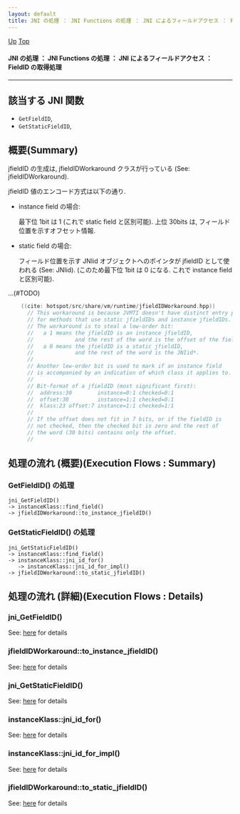 ```yaml
---
layout: default
title: JNI の処理 ： JNI Functions の処理 ： JNI によるフィールドアクセス ： FieldID の取得処理
---
```

[Up](no5248c5L.html) [Top](../index.html)

#### JNI の処理 ： JNI Functions の処理 ： JNI によるフィールドアクセス ： FieldID の取得処理

--- 
## 該当する JNI 関数
* `GetFieldID`,
* `GetStaticFieldID`,

## 概要(Summary)
jfieldID の生成は, jfieldIDWorkaround クラスが行っている (See: jfieldIDWorkaround).

jfieldID 値のエンコード方式は以下の通り.

  * instance field の場合:
   
    最下位 1bit は 1 (これで static field と区別可能).
    上位 30bits は, フィールド位置を示すオフセット情報.
   
  * static field の場合:
   
    フィールド位置を示す JNIid オブジェクトへのポインタが jfieldID として使われる (See: JNIid).
    (このため最下位 1bit は 0 になる. これで instance field と区別可能).

...(#TODO)


```cpp
    ((cite: hotspot/src/share/vm/runtime/jfieldIDWorkaround.hpp))
      // This workaround is because JVMTI doesn't have distinct entry points
      // for methods that use static jfieldIDs and instance jfieldIDs.
      // The workaround is to steal a low-order bit:
      //   a 1 means the jfieldID is an instance jfieldID,
      //             and the rest of the word is the offset of the field.
      //   a 0 means the jfieldID is a static jfieldID,
      //             and the rest of the word is the JNIid*.
      //
      // Another low-order bit is used to mark if an instance field
      // is accompanied by an indication of which class it applies to.
      //
      // Bit-format of a jfieldID (most significant first):
      //  address:30        instance=0:1 checked=0:1
      //  offset:30         instance=1:1 checked=0:1
      //  klass:23 offset:7 instance=1:1 checked=1:1
      //
      // If the offset does not fit in 7 bits, or if the fieldID is
      // not checked, then the checked bit is zero and the rest of
      // the word (30 bits) contains only the offset.
      //
```


## 処理の流れ (概要)(Execution Flows : Summary)
### GetFieldID() の処理
```
jni_GetFieldID()
-> instanceKlass::find_field()
-> jfieldIDWorkaround::to_instance_jfieldID()
```

### GetStaticFieldID() の処理
```
jni_GetStaticFieldID()
-> instanceKlass::find_field()
-> instanceKlass::jni_id_for()
   -> instanceKlass::jni_id_for_impl()
-> jfieldIDWorkaround::to_static_jfieldID()
```


## 処理の流れ (詳細)(Execution Flows : Details)
### jni_GetFieldID()
See: [here](no3059OeQ.html) for details
### jfieldIDWorkaround::to_instance_jfieldID()
See: [here](no2935Ygb.html) for details
### jni_GetStaticFieldID()
See: [here](no3059boW.html) for details
### instanceKlass::jni_id_for()
See: [here](no2935y0n.html) for details
### instanceKlass::jni_id_for_impl()
See: [here](no2935MJ0.html) for details
### jfieldIDWorkaround::to_static_jfieldID()
See: [here](no2935lqh.html) for details






